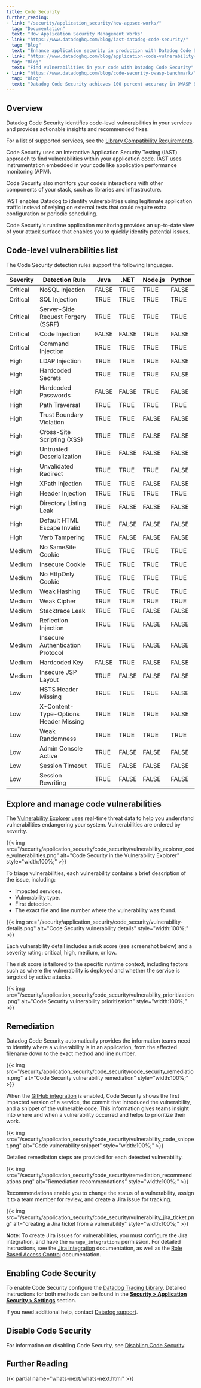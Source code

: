 ```yaml
---
title: Code Security
further_reading:
- link: "/security/application_security/how-appsec-works/"
  tag: "Documentation"
  text: "How Application Security Management Works"
- link: "https://www.datadoghq.com/blog/iast-datadog-code-security/"
  tag: "Blog"
  text: "Enhance application security in production with Datadog Code Security"
- link: "https://www.datadoghq.com/blog/application-code-vulnerability-detection/"
  tag: "Blog"
  text: "Find vulnerabilities in your code with Datadog Code Security"
- link: "https://www.datadoghq.com/blog/code-security-owasp-benchmark/"
  tag: "Blog"
  text: "Datadog Code Security achieves 100 percent accuracy in OWASP Benchmark by using an IAST approach"
---
```


## Overview

Datadog Code Security identifies code-level vulnerabilities in your services and provides actionable insights and recommended fixes.

For a list of supported services, see the [Library Compatibility Requirements][5].

Code Security uses an Interactive Application Security Testing (IAST) approach to find vulnerabilities within your application code. IAST uses instrumentation embedded in your code like application performance monitoring (APM).

Code Security also monitors your code’s interactions with other components of your stack, such as libraries and infrastructure.

IAST enables Datadog to identify vulnerabilities using legitimate application traffic instead of relying on external tests that could require extra configuration or periodic scheduling.

Code Security's runtime application monitoring provides an up-to-date view of your attack surface that enables you to quickly identify potential issues.

## Code-level vulnerabilities list

The Code Security detection rules support the following languages.

| Severity | Detection Rule                        | Java  | .NET  | Node.js | Python |
| -------- | ------------------------------------- | ----- | ----- | ------- |--------|
| Critical | NoSQL Injection                       | FALSE | TRUE  | TRUE    | FALSE  |
| Critical | SQL Injection                         | TRUE  | TRUE  | TRUE    | TRUE   |
| Critical | Server-Side Request Forgery (SSRF)    | TRUE  | TRUE  | TRUE    | TRUE   |
| Critical | Code Injection                        | FALSE | FALSE | TRUE    | FALSE  |
| Critical | Command Injection                     | TRUE  | TRUE  | TRUE    | TRUE   |
| High     | LDAP Injection                        | TRUE  | TRUE  | TRUE    | FALSE  |
| High     | Hardcoded Secrets                     | TRUE  | TRUE  | TRUE    | FALSE  |
| High     | Hardcoded Passwords                   | FALSE | FALSE | TRUE    | FALSE  |
| High     | Path Traversal                        | TRUE  | TRUE  | TRUE    | TRUE   |
| High     | Trust Boundary Violation              | TRUE  | TRUE  | FALSE   | FALSE  |
| High     | Cross-Site Scripting (XSS)            | TRUE  | TRUE  | FALSE   | FALSE  |
| High     | Untrusted Deserialization             | TRUE  | FALSE | FALSE   | FALSE  |
| High     | Unvalidated Redirect                  | TRUE  | TRUE  | TRUE    | FALSE  |
| High     | XPath Injection                       | TRUE  | TRUE  | FALSE   | FALSE  |
| High     | Header Injection                      | TRUE  | TRUE  | TRUE    | TRUE   |
| High     | Directory Listing Leak                | TRUE  | FALSE | FALSE   | FALSE  |
| High     | Default HTML Escape Invalid           | TRUE  | FALSE | FALSE   | FALSE  |
| High     | Verb Tampering                        | TRUE  | FALSE | FALSE   | FALSE  |
| Medium   | No SameSite Cookie                    | TRUE  | TRUE  | TRUE    | TRUE   |
| Medium   | Insecure Cookie                       | TRUE  | TRUE  | TRUE    | TRUE   |
| Medium   | No HttpOnly Cookie                    | TRUE  | TRUE  | TRUE    | TRUE   |
| Medium   | Weak Hashing                          | TRUE  | TRUE  | TRUE    | TRUE   |
| Medium   | Weak Cipher                           | TRUE  | TRUE  | TRUE    | TRUE   |
| Medium   | Stacktrace Leak                       | TRUE  | TRUE  | FALSE   | FALSE  |
| Medium   | Reflection Injection                  | TRUE  | TRUE  | FALSE   | FALSE  |
| Medium   | Insecure Authentication Protocol      | TRUE  | TRUE  | FALSE   | FALSE  |
| Medium   | Hardcoded Key                         | FALSE | TRUE  | FALSE   | FALSE  |
| Medium   | Insecure JSP Layout                   | TRUE  | FALSE | FALSE   | FALSE  |
| Low      | HSTS Header Missing                   | TRUE  | TRUE  | TRUE    | FALSE  |
| Low      | X-Content-Type-Options Header Missing | TRUE  | TRUE  | TRUE    | FALSE  |
| Low      | Weak Randomness                       | TRUE  | TRUE  | TRUE    | TRUE   |
| Low      | Admin Console Active                  | TRUE  | FALSE | FALSE   | FALSE  |
| Low      | Session Timeout                       | TRUE  | FALSE | FALSE   | FALSE  |
| Low      | Session Rewriting                     | TRUE  | FALSE | FALSE   | FALSE  |

## Explore and manage code vulnerabilities

The [Vulnerability Explorer][1] uses real-time threat data to help you understand vulnerabilities endangering your system. Vulnerabilities are ordered by severity.

{{< img src="/security/application_security/code_security/vulnerability_explorer_code_vulnerabilities.png" alt="Code Security in the Vulnerability Explorer" style="width:100%;" >}}

To triage vulnerabilities, each vulnerability contains a brief description of the issue, including:

- Impacted services.
- Vulnerability type.
- First detection.
- The exact file and line number where the vulnerability was found.

{{< img src="/security/application_security/code_security/vulnerability-details.png" alt="Code Security vulnerability details" style="width:100%;" >}}

Each vulnerability detail includes a risk score (see screenshot below) and a severity rating: critical, high, medium, or low.

The risk score is tailored to the specific runtime context, including factors such as where the vulnerability is deployed and whether the service is targeted by active attacks.

{{< img src="/security/application_security/code_security/vulnerability_prioritization.png" alt="Code Security vulnerability prioritization" style="width:100%;" >}}

## Remediation

Datadog Code Security automatically provides the information teams need to identify where a vulnerability is in an application, from the affected filename down to the exact method and line number.

{{< img src="/security/application_security/code_security/code_security_remediation.png" alt="Code Security vulnerability remediation" style="width:100%;" >}}

When the [GitHub integration][7] is enabled, Code Security shows the first impacted version of a service, the commit that introduced the vulnerability, and a snippet of the vulnerable code. This information gives teams insight into where and when a vulnerability occurred and helps to prioritize their work.

{{< img src="/security/application_security/code_security/vulnerability_code_snippet.png" alt="Code vulnerability snippet" style="width:100%;" >}}

Detailed remediation steps are provided for each detected vulnerability.

{{< img src="/security/application_security/code_security/remediation_recommendations.png" alt="Remediation recommendations" style="width:100%;" >}}

Recommendations enable you to change the status of a vulnerability, assign it to a team member for review, and create a Jira issue for tracking.

{{< img src="/security/application_security/code_security/vulnerability_jira_ticket.png" alt="creating a Jira ticket from a vulnerability" style="width:100%;" >}}

**Note:** To create Jira issues for vulnerabilities, you must configure the Jira integration, and have the `manage_integrations` permission. For detailed instructions, see the [Jira integration][3] documentation, as well as the [Role Based Access Control][4] documentation.

## Enabling Code Security

To enable Code Security configure the [Datadog Tracing Library][9]. Detailed instructions for both methods can be found in the [**Security > Application Security > Settings**][10] section.

If you need additional help, contact [Datadog support][11].

## Disable Code Security

For information on disabling Code Security, see [Disabling Code Security][12].

## Further Reading

{{< partial name="whats-next/whats-next.html" >}}

[1]: https://app.datadoghq.com/security/appsec/vm/code
[2]: /security/application_security/code_security/setup/java/
[3]: /integrations/jira/
[4]: /account_management/rbac/permissions/#integrations
[5]: /security/application_security/code_security/setup/compatibility/
[6]: https://docs.google.com/forms/d/1wsgbd80eImvJSjXe5y5VCjAW0zzn5p3CoCLsOy0vqsk/
[7]: /integrations/github/
[9]: /security/application_security/code_security/setup/
[10]: https://app.datadoghq.com/security/configuration/asm/setup
[11]: https://www.datadoghq.com/support/
[12]: /security/application_security/troubleshooting/#disabling-code-security
